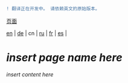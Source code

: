 ```diff
! 翻译正在开发中。 请依赖英文的原始版本。
```

[页面](https://github.com/syncloud/docs/blob/master/cn/index.md#页面)

[en](https://github.com/syncloud/platform/wiki/Bitwarden) | 
[de](https://github.com/syncloud/docs/blob/master/de/content/Bitwarden.md) | 
cn | 
[ru](https://github.com/syncloud/docs/blob/master/ru/content/Bitwarden.md) | 
[fr](https://github.com/syncloud/docs/blob/master/fr/content/Bitwarden.md) | 
[es](https://github.com/syncloud/docs/blob/master/es/content/Bitwarden.md) | 

# *insert page name here*

*insert content here*
